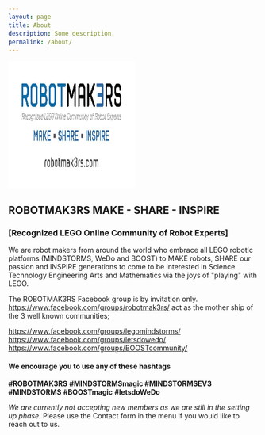 ```yaml
---
layout: page
title: About
description: Some description.
permalink: /about/
---
```


<img width="256" height="256" itemprop="image" class="img-rounded" src="/assets/img/RM3.jpg" style="padding: 0px;" alt="Your Name">

## ROBOTMAK3RS  MAKE - SHARE - INSPIRE
### [Recognized LEGO Online Community of Robot Experts]


We are robot makers from around the world who embrace all LEGO robotic platforms (MINDSTORMS, WeDo and BOOST) to MAKE robots, SHARE our passion and INSPIRE generations to come to be interested in Science Technology Engineering Arts and Mathematics via the joys of "playing" with LEGO.


The ROBOTMAK3RS Facebook group is by invitation only.
https://www.facebook.com/groups/robotmak3rs/ act as the mother ship of the 3 well known communities;

https://www.facebook.com/groups/legomindstorms/
https://www.facebook.com/groups/letsdowedo/
https://www.facebook.com/groups/BOOSTcommunity/


#### We encourage you to use any of these hashtags 
<strong>#ROBOTMAK3RS</strong>
<strong>#MINDSTORMSmagic #MINDSTORMSEV3  #MINDSTORMS</strong>
<strong>#BOOSTmagic</strong>
<strong>#letsdoWeDo</strong>

<em>We are currently not accepting new members as we are still in the setting up phase.</em>
Please use the Contact form in the menu if you would like to reach out to us.


